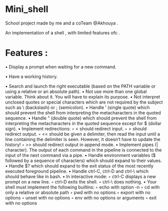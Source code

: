 # Mini_shell #

School project made by me and a coTeam @Akhouya .

An implementation of a shell , with limited features ofc .

# Features :
• Display a prompt when waiting for a new command.


• Have a working history.


• Search and launch the right executable (based on the PATH variable or using a
relative or an absolute path).
• Not use more than one global variable. Think about it. You will have to explain
its purpose.
• Not interpret unclosed quotes or special characters which are not required by the
subject such as \ (backslash) or ; (semicolon).
• Handle ’ (single quote) which should prevent the shell from interpreting the metacharacters in the quoted sequence.
• Handle " (double quote) which should prevent the shell from interpreting the metacharacters in the quoted sequence except for $ (dollar sign).
• Implement redirections:
    ◦ < should redirect input.
    ◦ > should redirect output.
    ◦ << should be given a delimiter, then read the input until a line containing the
       delimiter is seen. However, it doesn’t have to update the history!
    ◦ >> should redirect output in append mode.
• Implement pipes (| character). The output of each command in the pipeline is
connected to the input of the next command via a pipe.
• Handle environment variables ($ followed by a sequence of characters) which
should expand to their values.
• Handle $? which should expand to the exit status of the most recently executed
foreground pipeline.
• Handle ctrl-C, ctrl-D and ctrl-\ which should behave like in bash.
• In interactive mode:
    ◦ ctrl-C displays a new prompt on a new line.
    ◦ ctrl-D exits the shell.
    ◦ ctrl-\ does nothing.
• Your shell must implement the following builtins:
    ◦ echo with option -n
    ◦ cd with only a relative or absolute path
    ◦ pwd with no options
    ◦ export with no options
    ◦ unset with no options
    ◦ env with no options or arguments
    ◦ exit with no options
